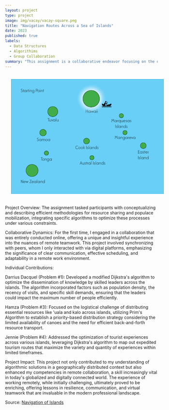 ```yaml
---
layout: project
type: project
image: img/vacay/vacay-square.png
title: "Navigation Routes Across a Sea of Islands"
date: 2023
published: true
labels:
  - Data Structures
  - Algorithims
  - Group Collaboration
summary: "This assignment is a collaborative endeavor focusing on the distribution and circulation of resources and people among a network of interconnected islands that my group created in Algorithims class."
---
```


<div style="text-align: center;">
    <img class="img-fluid" src="../img/Poly.gif" style="margin: 20px;">
</div>

Project Overview:
The assignment tasked participants with conceptualizing and describing efficient methodologies for resource sharing and populace mobilization, integrating specific algorithms to optimize these processes under various constraints.

Collaborative Dynamics:
For the first time, I engaged in a collaboration that was entirely conducted online, offering a unique and insightful experience into the nuances of remote teamwork. This project involved synchronizing with peers, whom I only interacted with via digital platforms, emphasizing the significance of clear communication, effective scheduling, and adaptability in a remote work environment.

Individual Contributions:

Darrius Dacquel (Problem #1): Developed a modified Dijkstra's algorithm to optimize the dissemination of knowledge by skilled leaders across the islands. The algorithm incorporated factors such as population density, the recency of visits, and specific skill demands, ensuring that the leaders could impact the maximum number of people efficiently.

Hamza (Problem #3): Focused on the logistical challenge of distributing essential resources like 'uala and kalo across islands, utilizing Prim's Algorithm to establish a priority-based distribution strategy considering the limited availability of canoes and the need for efficient back-and-forth resource transport.

Jennie (Problem #4): Addressed the optimization of tourist experiences across various islands, leveraging Dijkstra's algorithm to map out expedited tourism routes that maximize the variety and quantity of experiences within limited timeframes.

Project Impact:
This project not only contributed to my understanding of algorithmic solutions in a geographically distributed context but also enhanced my competencies in remote collaboration, a skill increasingly vital in today's globalized and digitally connected world. The experience of working remotely, while initially challenging, ultimately proved to be enriching, offering lessons in resilience, communication, and virtual teamwork that are invaluable in the modern professional landscape.
 
Source: <a href="https://docs.google.com/document/d/1b dCteYYMJKE2vIWruI7PH97UcfcMyS3XB_EwtmqUjk/edit">Navigation of Islands</a>

